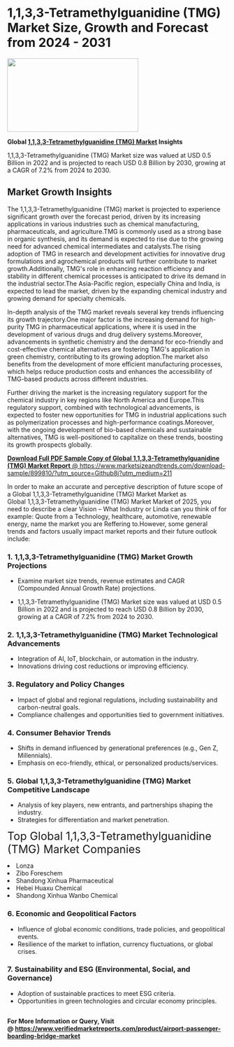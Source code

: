 <H1>1,1,3,3-Tetramethylguanidine (TMG) Market Size, Growth and Forecast from 2024 - 2031</H1><img class="aligncenter size-medium wp-image-584254" src="https://thirdeyenews.in/wp-content/uploads/2024/09/Global-Market-Research-300x168.jpeg" alt="" width="300" height="168" /><p><strong>Global&nbsp;<a href="https://www.marketsizeandtrends.com/download-sample/899810/?utm_source=Github8j?utm_medium=211">1,1,3,3-Tetramethylguanidine (TMG) Market</a> Insights</strong></p><p>1,1,3,3-Tetramethylguanidine (TMG) Market size was valued at USD 0.5 Billion in 2022 and is projected to reach USD 0.8 Billion by 2030, growing at a CAGR of 7.2% from 2024 to 2030.</p><p><h2>Market Growth Insights</h2> <p>The 1,1,3,3-Tetramethylguanidine (TMG) market is projected to experience significant growth over the forecast period, driven by its increasing applications in various industries such as chemical manufacturing, pharmaceuticals, and agriculture.TMG is commonly used as a strong base in organic synthesis, and its demand is expected to rise due to the growing need for advanced chemical intermediates and catalysts.The rising adoption of TMG in research and development activities for innovative drug formulations and agrochemical products will further contribute to market growth.Additionally, TMG's role in enhancing reaction efficiency and stability in different chemical processes is anticipated to drive its demand in the industrial sector.The Asia-Pacific region, especially China and India, is expected to lead the market, driven by the expanding chemical industry and growing demand for specialty chemicals.</p> <p><a href="#"></a></p> <p>In-depth analysis of the TMG market reveals several key trends influencing its growth trajectory.One major factor is the increasing demand for high-purity TMG in pharmaceutical applications, where it is used in the development of various drugs and drug delivery systems.Moreover, advancements in synthetic chemistry and the demand for eco-friendly and cost-effective chemical alternatives are fostering TMG's application in green chemistry, contributing to its growing adoption.The market also benefits from the development of more efficient manufacturing processes, which helps reduce production costs and enhances the accessibility of TMG-based products across different industries.</p> <p>Further driving the market is the increasing regulatory support for the chemical industry in key regions like North America and Europe.This regulatory support, combined with technological advancements, is expected to foster new opportunities for TMG in industrial applications such as polymerization processes and high-performance coatings.Moreover, with the ongoing development of bio-based chemicals and sustainable alternatives, TMG is well-positioned to capitalize on these trends, boosting its growth prospects globally.</p> <p><a href="#"></p><p><span class=""><strong>Download Full PDF Sample Copy of Global 1,1,3,3-Tetramethylguanidine (TMG) Market Report</strong> @ <a href="https://www.marketsizeandtrends.com/download-sample/899810/?utm_source=Github8j?utm_medium=211" target="_blank">https://www.marketsizeandtrends.com/download-sample/899810/?utm_source=Github8j?utm_medium=211</a></span></p><p>In order to make an accurate and perceptive description of future scope of a Global&nbsp;1,1,3,3-Tetramethylguanidine (TMG) Market Market as Global&nbsp;1,1,3,3-Tetramethylguanidine (TMG) Market Market of 2025, you need to describe a clear Vision &ndash; What Industry or Linda can you think of for example: Quote from a Technology, healthcare, automotive, renewable energy, name the market you are Reffering to.However, some general trends and factors usually impact market reports and their future outlook include:</p><h3>1.&nbsp;<strong>1,1,3,3-Tetramethylguanidine (TMG) Market Growth Projections</strong></h3><ul><li>Examine market size trends, revenue estimates and CAGR (Compounded Annual Growth Rate) projections.</li><li><p>1,1,3,3-Tetramethylguanidine (TMG) Market size was valued at USD 0.5 Billion in 2022 and is projected to reach USD 0.8 Billion by 2030, growing at a CAGR of 7.2% from 2024 to 2030.</p></li></ul><h3>2.&nbsp;<strong>1,1,3,3-Tetramethylguanidine (TMG) Market Technological Advancements</strong></h3><ul><li>Integration of AI, IoT, blockchain, or automation in the industry.</li><li>Innovations driving cost reductions or improving efficiency.</li></ul><h3>3.&nbsp;<strong>Regulatory and Policy Changes</strong></h3><ul><li>Impact of global and regional regulations, including sustainability and carbon-neutral goals.</li><li>Compliance challenges and opportunities tied to government initiatives.</li></ul><h3>4.&nbsp;<strong>Consumer Behavior Trends</strong></h3><ul><li>Shifts in demand influenced by generational preferences (e.g., Gen Z, Millennials).</li><li>Emphasis on eco-friendly, ethical, or personalized products/services.</li></ul><h3>5.&nbsp;<strong>Global 1,1,3,3-Tetramethylguanidine (TMG) Market Competitive Landscape</strong></h3><ul><li>Analysis of key players, new entrants, and partnerships shaping the industry.</li><li>Strategies for differentiation and market penetration.</li></ul><p data-pm-slice="1 1 []"><span style="color: inherit; font-family: inherit; font-size: 25px;">Top Global 1,1,3,3-Tetramethylguanidine (TMG) Market Companies</span></p><div class="" data-test-id=""><p><li>Lonza</li><li> Zibo Foreschem</li><li> Shandong Xinhua Pharmaceutical</li><li> Hebei Huaxu Chemical</li><li> Shandong Xinhua Wanbo Chemical</li></p></div><h3>6.&nbsp;<strong>Economic and Geopolitical Factors</strong></h3><ul><li>Influence of global economic conditions, trade policies, and geopolitical events.</li><li>Resilience of the market to inflation, currency fluctuations, or global crises.</li></ul><h3>7.&nbsp;<strong>Sustainability and ESG (Environmental, Social, and Governance)</strong></h3><ul><li>Adoption of sustainable practices to meet ESG criteria.</li><li>Opportunities in green technologies and circular economy principles.</li></ul><h2><strong style="font-size: 14px;">For More Information or Query, Visit @&nbsp;</strong><a style="background-color: #ffffff; font-size: 14px;" href="https://www.marketsizeandtrends.com/report/1133-tetramethylguanidine-tmg-market/" target="_blank">https://www.verifiedmarketreports.com/product/airport-passenger-boarding-bridge-market</a></h2>